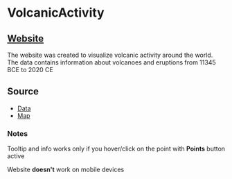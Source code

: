 # VolcanicActivity
<h2><a target='_blank' href='https://rafal-szatkiewicz.github.io/VolcanicActivity/public/index.html'>Website</a></h2>
<p>The website was created to visualize volcanic activity around the world. The data contains information about volcanoes and eruptions from <span class="underlineClass">11345 BCE to 2020 CE</span></p>
            <h2>Source</h2>
            <ul>
              <li><a target="_blank" href="https://www.kaggle.com/datasets/jessemostipak/volcano-eruptions?resource=download">Data</a></li>
              <li><a target="_blank" href="https://www.mapbox.com">Map</a></li>
            </ul>
<h3>Notes</h3>
<p>Tooltip and info works only if you hover/click on the point with <b>Points</b> button active</p>
<p>Website <b>doesn't</b> work on mobile devices</p>
